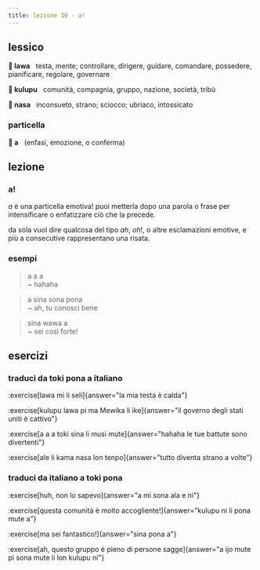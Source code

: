 ```yaml
--- 
title: lezione 10 - a! 
---
```

## lessico
**󱤤 lawa**&nbsp;&nbsp;&nbsp;testa, mente; controllare, dirigere, guidare, comandare, possedere, pianificare, regolare, governare

**󱤟 kulupu**&nbsp;&nbsp;&nbsp;comunità, compagnia, gruppo, nazione, società, tribù

**󱤾 nasa**&nbsp;&nbsp;&nbsp;inconsueto, strano; sciocco; ubriaco, intossicato

### particella
**󱤀 a**&nbsp;&nbsp;&nbsp;(enfasi, emozione, o conferma)

## lezione
### a!
*a* è una particella emotiva! puoi metterla dopo una parola o frase per intensificare o enfatizzare ciò che la precede.

da sola vuol dire qualcosa del tipo *ah*, *oh*!, o altre esclamazioni emotive, e più a consecutive rappresentano una risata. 

### esempi
> a a a \
> ~ hahaha

> a sina sona pona \
> ~ ah, tu conosci bene

> sina wawa a \
> ~ sei così forte!

## esercizi
### traduci da toki pona a italiano
:exercise[lawa mi li seli]{answer="la mia testa è calda"}

:exercise[kulupu lawa pi ma Mewika li ike]{answer="il governo degli stati uniti è cattivo"}

:exercise[a a a toki sina li musi mute]{answer="hahaha le tue battute sono divertenti"}

:exercise[ale li kama nasa lon tenpo]{answer="tutto diventa strano a volte"}

### traduci da italiano a toki pona
:exercise[huh, non lo sapevo]{answer="a mi sona ala e ni"}

:exercise[questa comunità è molto accogliente!]{answer="kulupu ni li pona mute a"}

:exercise[ma sei fantastico!]{answer="sina pona a"}

:exercise[ah, questo gruppo è pieno di persone sagge]{answer="a ijo mute pi sona mute li lon kulupu ni"}